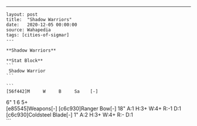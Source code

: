 ---
    layout: post
    title:  "Shadow Warriors"
    date:   2020-12-05 00:00:00
    source: Wahapedia
    tags: [cities-of-sigmar]
    ---
    
    **Shadow Warriors**
    
    **Stat Block**
    ```
     Shadow Warrior
    ```
    
    ```
    [56f442]M     W     B     Sa    [-]
6"    1     6     5+    
[e85545]Weapons[-]
[c6c930]Ranger Bow[-]
18"    A:1    H:3+   W:4+   R:-1   D:1   
[c6c930]Coldsteel Blade[-]
1"     A:2    H:3+   W:4+   R:-    D:1   
    ```
    
    
    